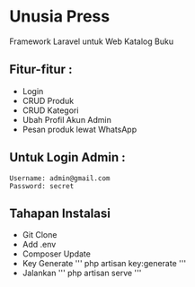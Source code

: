 # Unusia Press
 Framework Laravel untuk Web Katalog Buku

## Fitur-fitur :

- Login 
- CRUD Produk
- CRUD Kategori
- Ubah Profil Akun Admin
- Pesan produk lewat WhatsApp

## Untuk Login Admin :

```
Username: admin@gmail.com
Password: secret
```

## Tahapan Instalasi

- Git Clone 
- Add .env
- Composer Update
- Key Generate 
'''
php artisan key:generate
'''
- Jalankan 
'''
php artisan serve
'''
